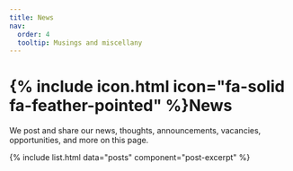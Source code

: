 ```yaml
---
title: News
nav:
  order: 4
  tooltip: Musings and miscellany
---
```


# {% include icon.html icon="fa-solid fa-feather-pointed" %}News

We post and share our news, thoughts, announcements, vacancies, opportunities, and more on this page.

{% include list.html data="posts" component="post-excerpt" %}
